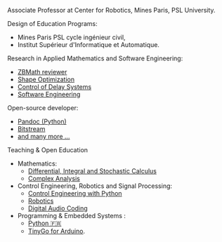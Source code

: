 Associate Professor at Center for Robotics, Mines Paris, PSL University.

Design of Education Programs:
  - Mines Paris PSL cycle ingénieur civil, 
  - Institut Supérieur d'Informatique et Automatique.

Research in Applied Mathematics and Software Engineering:
  - [ZBMath reviewer](https://zbmath.org/?q=boisg%C3%A9rault)
  - [Shape Optimization](https://eul.ink/shape-optimization/)
  - [Control of Delay Systems](http://eul.ink/delay-systems/)
  - [Software Engineering](https://eul.ink/software-engineering/)

Open-source developer:
  - [Pandoc (Python)](https://boisgera.github.io/pandoc/)
  - [Bitstream](https://boisgera.github.io/bitstream/)
  - [and many more ...](https://github.com/boisgera?tab=repositories)

Teaching & Open Education
  - Mathematics: 
    - [Differential, Integral and Stochastic Calculus](https://github.com/boisgera/CDIS)
    - [Complex Analysis](https://doi.org/10.23646/oer.000001)
  - Control Engineering, Robotics and Signal Processing: 
     - [Control Engineering with Python](https://github.com/boisgera/python-fr)
     -  [Robotics](http://eul.ink/robotics/)
     - [Digital Audio Coding](https://eul.ink/audio/)
  - Programming & Embedded Systems : 
    - [Python 🇫🇷](https://boisgera.github.io/python-fr/)
    - [TinyGo for Arduino](https://github.com/boisgera/tinygo-arduino).

